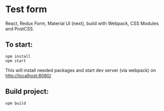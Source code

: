 # Test form
React, Redux Form, Material UI (next), build with Webpack, CSS Modules and PostCSS.

## To start:

```
npm install
npm start
```
This will install needed packages and start dev server (via webpack) on [http://localhost:8080/](http://localhost:8080/)


## Build project:

```
npm build
```
